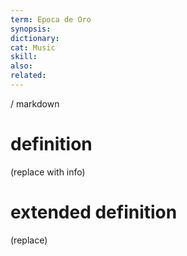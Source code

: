 ```yaml
---
term: Epoca de Oro
synopsis:
dictionary:
cat: Music
skill: 
also: 
related: 
---
```

/ 
  markdown
  # definition
  (replace with info)
  # extended definition
  (replace)
